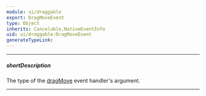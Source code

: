 ```yaml
---
module: ui/draggable
export: DragMoveEvent
type: Object
inherits: Cancelable,NativeEventInfo
uid: ui/draggable:DragMoveEvent
generateTypeLink: 
---
```

---
##### shortDescription
The type of the [dragMove]({basewidgetpath}/Events/#dragMove) event handler's argument.

---
<!-- Description goes here -->